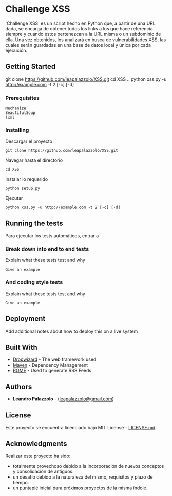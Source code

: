 # Challenge XSS

'Challenge XSS' es un script hecho en Python que, a partir de una URL dada, se encarga de obtener todos los links a los que hace referencia siempre y cuando estos pertenezcan a la URL misma o un subdominio de ella. Una vez obtenidos, los analizará en busca de vulnerabilidades XSS, las cuales serán guardadas en una base de datos local y única por cada ejecución.

## Getting Started


git clone https://github.com/leapalazzolo/XSS.git
cd XSS ..
python xss.py -u http://example.com -t 2 [-c] [-d]

### Prerequisites

```
Mechanize
BeautifulSoup
lxml
```

### Installing

Descargar el proyecto

```
git clone https://github.com/leapalazzolo/XSS.git
```

Navegar hasta el directorio

```
cd XSS
```

Instalar lo requerido

```
python setup.py
```

Ejecutar

```
python xss.py -u http://example.com -t 2 [-c] [-d]
```

## Running the tests

Para ejecutar los tests automáticos, entrar a 

### Break down into end to end tests

Explain what these tests test and why

```
Give an example
```

### And coding style tests

Explain what these tests test and why

```
Give an example
```

## Deployment

Add additional notes about how to deploy this on a live system

## Built With

* [Dropwizard](http://www.dropwizard.io/1.0.2/docs/) - The web framework used
* [Maven](https://maven.apache.org/) - Dependency Management
* [ROME](https://rometools.github.io/rome/) - Used to generate RSS Feeds


## Authors

* **Leandro Palazzolo** - (leapalazzolo@gmail.com)


## License

Este proyecto se encuentra licenciado bajo MIT License - [LICENSE.md](LICENSE.md).

## Acknowledgments

Realizar este proyecto ha sido:
* totalmente provechoso debido a la incorporación de nuevos conceptos y consolidación de antiguos.
* un desafío debido a la naturaleza del mismo, requisitos y plazo de tiempo.
* un puntapié inicial para próximos proyectos de la misma índole.



